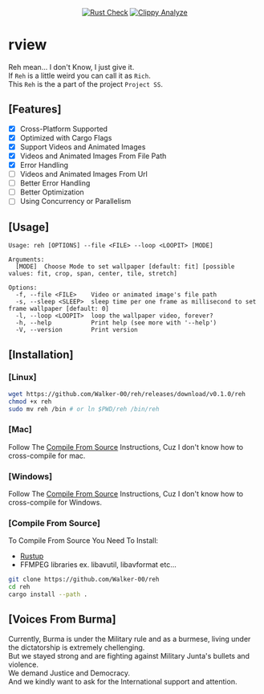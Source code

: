 <div align="center">

[![Rust Check](https://github.com/Walker-00/reh/actions/workflows/rust.yml/badge.svg)](https://github.com/Walker-00/rview/actions/workflows/rust.yml)
[![Clippy Analyze](https://github.com/Walker-00/reh/actions/workflows/rust-clippy.yml/badge.svg)](https://github.com/Walker-00/rview/actions/workflows/rust-clippy.yml)

</div>

# rview
Reh mean... I don't Know, I just give it.
<br>
If `Reh` is a little weird you can call it as `Rich`.
<br>
This `Reh` is the a part of the project `Project SS`.

## [Features]

- [x] Cross-Platform Supported
- [x] Optimized with Cargo Flags
- [x] Support Videos and Animated Images
- [x] Videos and Animated Images From File Path
- [x] Error Handling
- [ ] Videos and Animated Images From Url
- [ ] Better Error Handling
- [ ] Better Optimization
- [ ] Using Concurrency or Parallelism

## [Usage]

```
Usage: reh [OPTIONS] --file <FILE> --loop <LOOPIT> [MODE]

Arguments:
  [MODE]  Choose Mode to set wallpaper [default: fit] [possible values: fit, crop, span, center, tile, stretch]

Options:
  -f, --file <FILE>    Video or animated image's file path
  -s, --sleep <SLEEP>  sleep time per one frame as millisecond to set frame wallpaper [default: 0]
  -l, --loop <LOOPIT>  loop the wallpaper video, forever?
  -h, --help           Print help (see more with '--help')
  -V, --version        Print version
```

## [Installation]

### [Linux]

```sh
wget https://github.com/Walker-00/reh/releases/download/v0.1.0/reh
chmod +x reh
sudo mv reh /bin # or ln $PWD/reh /bin/reh
```

### [Mac]

Follow The [Compile From Source](https://github.com/Walker-00/reh#compile-from-source) Instructions, Cuz I don't know how to cross-compile for mac.

### [Windows]

Follow The [Compile From Source](https://github.com/Walker-00/reh#compile-from-source) Instructions, Cuz I don't know how to cross-compile for Windows.

### [Compile From Source]

To Compile From Source You Need To Install:

- [Rustup](https://rustlang.org)
- FFMPEG libraries ex. libavutil, libavformat etc...

```sh
git clone https://github.com/Walker-00/reh
cd reh
cargo install --path .
```

## [Voices From Burma]
Currently, Burma is under the Military rule and as a burmese, living under the dictatorship is extremely chellenging.
<br>
But we stayed strong and are fighting against Military Junta's bullets and violence.
<br>
We demand Justice and Democracy.
<br>
And we kindly want to ask for the International support and attention.
